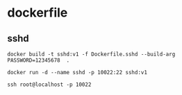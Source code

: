 # dockerfile

## sshd

``` 
docker build -t sshd:v1 -f Dockerfile.sshd --build-arg PASSWORD=12345678  .
```

```
docker run -d --name sshd -p 10022:22 sshd:v1
```

```
ssh root@localhost -p 10022
```